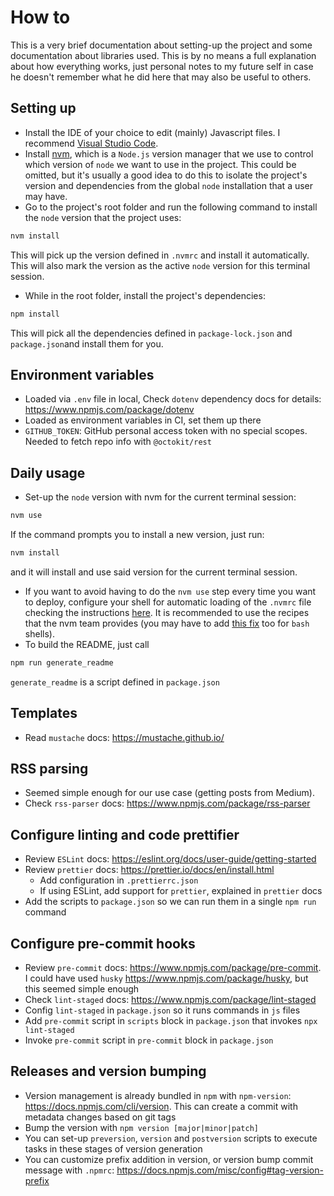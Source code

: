 # How to
This is a very brief documentation about setting-up the project and some documentation about libraries used. This is by no means a full explanation
about how everything works, just personal notes to my future self in case he doesn't remember what he did here that may also be useful to others.

## Setting up
* Install the IDE of your choice to edit (mainly) Javascript files. I recommend [Visual Studio Code](https://code.visualstudio.com/).
* Install [nvm](https://github.com/nvm-sh/nvm#installing-and-updating), which is a `Node.js` version manager that we use to control which version of `node` we want to use in the project. This could be omitted, but it's usually a good idea to do this to isolate the project's version and dependencies from the global `node` installation that a user may have.
* Go to the project's root folder and run the following command to install the `node` version that the project uses:
```sh
nvm install
```
This will pick up the version defined in `.nvmrc` and install it automatically. This will also mark the version as the active `node` version for this terminal session.
* While in the root folder, install the project's dependencies:
```sh
npm install
```
This will pick all the dependencies defined in `package-lock.json` and `package.json`and install them for you.

## Environment variables
* Loaded via `.env` file in local, Check `dotenv` dependency docs for details: https://www.npmjs.com/package/dotenv
* Loaded as environment variables in CI, set them up there
* `GITHUB_TOKEN`: GitHub personal access token with no special scopes. Needed to fetch repo info with `@octokit/rest`

## Daily usage
* Set-up the `node` version with nvm for the current terminal session:
```sh
nvm use
```

If the command prompts you to install a new version, just run:
```sh
nvm install
```
and it will install and use said version for the current terminal session.
* If you want to avoid having to do the `nvm use` step every time you want to deploy, configure your shell for automatic loading of the `.nvmrc` file checking the instructions [here](https://github.com/nvm-sh/nvm#deeper-shell-integration). 
It is recommended to use the recipes that the nvm team provides (you may have to add [this fix](https://github.com/nvm-sh/nvm/pull/2167) too for `bash` shells).
* To build the README, just call
```sh
npm run generate_readme
```
`generate_readme` is a script defined in `package.json`

## Templates
* Read `mustache` docs: https://mustache.github.io/

## RSS parsing
* Seemed simple enough for our use case (getting posts from Medium). 
* Check `rss-parser` docs: https://www.npmjs.com/package/rss-parser

## Configure linting and code prettifier
* Review `ESLint` docs: https://eslint.org/docs/user-guide/getting-started
* Review `prettier` docs: https://prettier.io/docs/en/install.html
  * Add configuration in `.prettierrc.json`
  * If using ESLint, add support for `prettier`, explained in `prettier` docs
* Add the scripts to `package.json` so we can run them in a single `npm run` command

## Configure pre-commit hooks
* Review `pre-commit` docs: https://www.npmjs.com/package/pre-commit. I could have used `husky` https://www.npmjs.com/package/husky, but this seemed simple enough
* Check `lint-staged` docs: https://www.npmjs.com/package/lint-staged
* Config `lint-staged` in `package.json` so it runs commands in `js` files 
* Add `pre-commit` script in `scripts` block in `package.json` that invokes `npx lint-staged`
* Invoke `pre-commit` script in `pre-commit` block in `package.json`

## Releases and version bumping
* Version management is already bundled in `npm` with `npm-version`: https://docs.npmjs.com/cli/version. This can create a commit with metadata changes based on git tags
* Bump the version with `npm version [major|minor|patch]`
* You can set-up `preversion`, `version` and `postversion` scripts to execute tasks in these stages of version generation
* You can customize prefix addition in version, or version bump commit message with `.npmrc`: https://docs.npmjs.com/misc/config#tag-version-prefix
